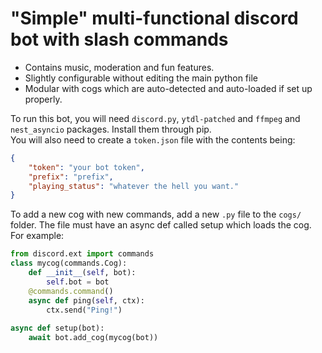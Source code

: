 # "Simple" multi-functional discord bot with slash commands
- Contains music, moderation and fun features.
- Slightly configurable without editing the main python file
- Modular with cogs which are auto-detected and auto-loaded if set up properly.

To run this bot, you will need `discord.py`, `ytdl-patched` and `ffmpeg` and `nest_asyncio` packages. Install them through pip.<br>
You will also need to create a `token.json` file with the contents being:<br>
```json
{ 
    "token": "your bot token",
    "prefix": "prefix",
    "playing_status": "whatever the hell you want."
}
```

To add a new cog with new commands, add a new `.py` file to the `cogs/` folder. The file must have an async def called setup which loads the cog.<br>
For example:
```python
from discord.ext import commands
class mycog(commands.Cog):
    def __init__(self, bot):
        self.bot = bot
    @commands.command()
    async def ping(self, ctx):
        ctx.send("Ping!")
    
async def setup(bot):
    await bot.add_cog(mycog(bot))
```
